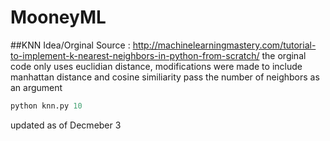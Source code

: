 # MooneyML

##KNN 
Idea/Orginal Source : http://machinelearningmastery.com/tutorial-to-implement-k-nearest-neighbors-in-python-from-scratch/
the orginal code only uses euclidian distance, modifications were made to include manhattan distance and cosine similiarity
pass the number of neighbors as an argument
```python
python knn.py 10
```
updated as of Decmeber 3
